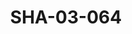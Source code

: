 ---
pid: SHA-03-064
title: SHA-03-064
language: ar
original_label: 
rights: شرحبيل احمد
location_of_original: شرحبيل احمد
photographer_or_studio: 
scanned_from: photograph 10.1 by 15.1
_date: late 1990s
location: هولاندا
description: 'شهاب شرحبيل وخمسة اخرين يقعدون حول طاولة '
additional_notes: 
permission_display: 'yes'
on_server: 'no'
on_website: 'no'
permalink: /photopages/ar/SHA-03-064
layout: photo-page
---